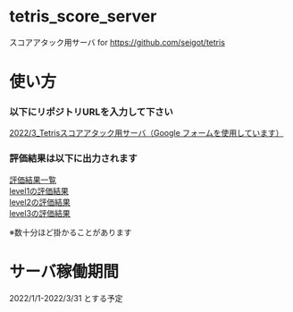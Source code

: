 # tetris_score_server
スコアアタック用サーバ for https://github.com/seigot/tetris

# 使い方

### 以下にリポジトリURLを入力して下さい
[2022/3_Tetrisスコアアタック用サーバ（Google フォームを使用しています）](https://docs.google.com/forms/d/e/1FAIpQLSdrJJlzrF0DWrHv9JYQTbsoYHws0mKdU-9LBbN3z1iHDuSzGg/viewform?vc=0&c=0&w=1&flr=0&usp=mail_form_link)

### 評価結果は以下に出力されます

[評価結果一覧](./log/result.csv)  
[level1の評価結果](./log/result_ranking_level_1.csv)  
[level2の評価結果](./log/result_ranking_level_2.csv)  
[level3の評価結果](./log/result_ranking_level_3.csv)  

※数十分ほど掛かることがあります

# サーバ稼働期間

2022/1/1-2022/3/31 とする予定
